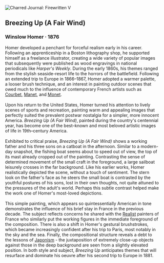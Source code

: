 <div class="artwork-of-the-day">
  <div class="container">
    <div class="img-wrapper">
      <img
        src="https://uploads4.wikiart.org/images/winslow-homer/breezing-up-a-fair-wind-1876.jpg!Large.jpg"
        alt="Charred Journal: Firewritten V" />
    </div>
    <div class="artwork-detail">
      <div class="artwork-origin"> 
        <h2 class="artwork-name">Breezing Up (A Fair Wind)</h2>
        <h3 class="artist">
          Winslow Homer
                    ·  1876
        </h3>
      </div>
      <p class="description">
        <span class="artwork-description-text ng-binding" ng-bind-html="viewModel.ArtworkOfTheDay.Description | unsafe">Homer developed a penchant for forceful realism early in his career. Following an apprenticeship in a Boston lithography shop, he supported himself as a freelance illustrator, creating a wide variety of popular images that subsequently were published as wood engravings in national periodicals like <i>Harper's Weekly</i>. During the early 1860s, his themes ranged from the stylish seaside-resort life to the horrors of the battlefield. Following an extended trip to Europe in 1866–1867, Homer adopted a warmer palette, a looser brush technique, and an interest in painting outdoor scenes that owed much to the influence of contemporary French artists such as <a target="_blank" href="https://www.wikiart.org/en/gustave-courbet">Courbet</a>, <a target="_blank" href="https://www.wikiart.org/en/edouard-manet">Manet</a>, and <a target="_blank" href="https://www.wikiart.org/en/claude-monet">Monet</a>.<br><br>Upon his return to the United States, Homer turned his attention to lively scenes of sports and recreation, painting warm and appealing images that perfectly suited the prevalent postwar nostalgia for a simpler, more innocent America. <i>Breezing Up (A Fair Wind)</i>, painted during the country's centennial year, has become one of the best–known and most beloved artistic images of life in 19th–century America. <br><br>Exhibited to critical praise, <i>Breezing Up (A Fair Wind)</i> shows a working father and his three sons on a catboat in the afternoon. Similar to a modern-day snapshot, the fishing boat seems about to speed out of view, the top of its mast already cropped out of the painting. Contrasting the sense of determined movement of the small craft in the foreground, a large sailboat leisurely crosses in the far background. Like his earlier works, Homer realistically depicted the scene, without a touch of sentiment. The stern look on the father's face as he steers the small boat is contrasted by the youthful postures of his sons, lost in their own thoughts, not quite attuned to the pressures of the adult's world. Perhaps this subtle contrast helped make the work one of Homer's most-loved depictions.<br><br>This simple painting, which appears so quintessentially American in tone demonstrates the influence of his brief stay in France in the previous decade. The subject reflects concerns he shared with the <a target="_blank" href="https://www.wikiart.org/en/artists-by-art-movement/realism">Realist</a> painters of France who similarly put the working figures in the immediate foreground of the composition. There is also a shift in Homer's gestural brushstrokes, which became increasingly confident after his trip to Paris, most notably in the sky and the sea. Finally, the compositional structure reveals a debt to the lessons of <a target="_blank" href="https://www.wikiart.org/en/paintings-by-style/japonism">Japonism</a> - the juxtaposition of extremely close-up objects against those in the deep background are seen from a slightly elevated position. In both style and subject, <i>Breezing Up</i> anticipates themes that will resurface and dominate his oeuvre after his second trip to Europe in 1881.</span>
                        <div class="text-shadow-container" ng-show="showShadow" style=""></div>
      </p>
    </div>
  </div>

</div>
